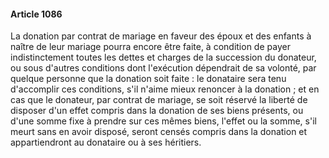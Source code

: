 #### Article 1086

La donation par contrat de mariage en faveur des époux et des enfants à naître de leur mariage pourra encore être faite, à condition de payer indistinctement toutes les dettes et charges de la succession du donateur, ou sous d'autres conditions dont l'exécution dépendrait de sa volonté, par quelque personne que la donation soit faite : le donataire sera tenu d'accomplir ces conditions, s'il n'aime mieux renoncer à la donation ; et en cas que le donateur, par contrat de mariage, se soit réservé la liberté de disposer d'un effet compris dans la donation de ses biens présents, ou d'une somme fixe à prendre sur ces mêmes biens, l'effet ou la somme, s'il meurt sans en avoir disposé, seront censés compris dans la donation et appartiendront au donataire ou à ses héritiers.

